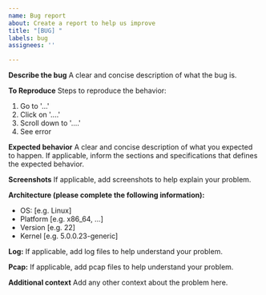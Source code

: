 ```yaml
---
name: Bug report
about: Create a report to help us improve
title: "[BUG] "
labels: bug
assignees: ''

---
```


**Describe the bug**
A clear and concise description of what the bug is.

**To Reproduce**
Steps to reproduce the behavior:
1. Go to '...'
2. Click on '....'
3. Scroll down to '....'
4. See error

**Expected behavior**
A clear and concise description of what you expected to happen. If applicable, inform the sections and specifications that defines the expected behavior.

**Screenshots**
If applicable, add screenshots to help explain your problem.

**Architecture (please complete the following information):**
- OS: [e.g. Linux]
- Platform [e.g. x86_64, ...]
- Version [e.g. 22]
- Kernel [e.g. 5.0.0.23-generic]

**Log:**
If applicable, add log files to help understand your problem.

**Pcap:**
If applicable, add pcap files to help understand your problem.

**Additional context**
Add any other context about the problem here.